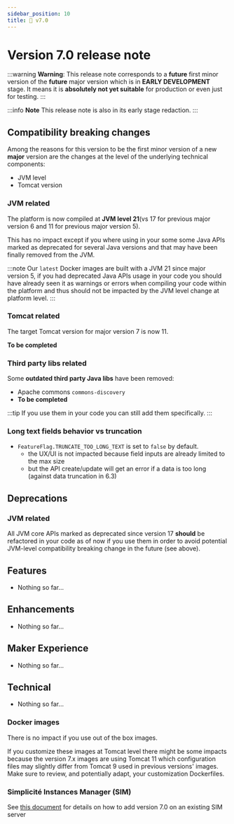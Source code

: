 ```yaml
---
sidebar_position: 10
title: 🚧 v7.0
---
```


Version 7.0 release note
========================

:::warning
**Warning**: This release note corresponds to a **future** first minor version of the **future** major version which is in **EARLY DEVELOPMENT** stage.
It means it is **absolutely not yet suitable** for production or even just for testing.
:::

:::info
**Note** This release note is also in its early stage redaction.
:::

Compatibility breaking changes
------------------------------

Among the reasons for this version to be the first minor version of a new **major** version are the changes at the level of the underlying technical components:

- JVM level
- Tomcat version

### JVM related

The platform is now compiled at **JVM level 21**(vs 17 for previous major version 6 and 11 for previous major version 5).

This has no impact except if you where using in your some some Java APIs marked as deprecated for several Java versions
and that may have been finally removed from the JVM.

:::note
Our `latest` Docker images are built with a JVM 21 since major version 5, if you had deprecated Java APIs usage
in your code you should have already seen it as warnings or errors when compiling your code within the platform
and thus should not be impacted by the JVM level change at platform level.
:::

### Tomcat related

The target Tomcat version for major version 7 is now 11.

**To be completed**

### Third party libs related

Some **outdated third party Java libs** have been removed:

  - Apache commons `commons-discovery`
  - **To be completed**

:::tip
If you use them in your code you can still add them specifically.
:::

### Long text fields behavior vs truncation

- `FeatureFlag.TRUNCATE_TOO_LONG_TEXT` is set to `false` by default.
  - the UX/UI is not impacted because field inputs are already limited to the max size
  - but the API create/update will get an error if a data is too long (against data truncation in 6.3)

Deprecations
------------

### JVM related

All JVM core APIs marked as deprecated since version 17 **should** be refactored in your code as of now if you use them
in order to avoid potential JVM-level compatibility breaking change in the future (see above).

Features
--------

- Nothing so far...

Enhancements
------------

- Nothing so far...

Maker Experience
----------------

- Nothing so far...

Technical
----------

- Nothing so far...

### Docker images

There is no impact if you use out of the box images.

If you customize these images at Tomcat level there might be some impacts because the version 7.x images are using Tomcat 11 which
configuration files may slightly differ from Tomcat 9 used in previous versions' images.
Make sure to review, and potentially adapt, your customization Dockerfiles.

### Simplicité Instances Manager (SIM)

See [this document](../add-to-sim/v7.md) for details on how to add version 7.0 on an existing SIM server
